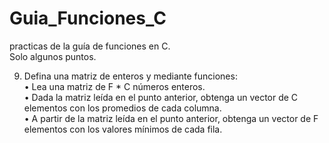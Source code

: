 # Guia_Funciones_C
practicas de la guía de funciones en C.
</br>
Solo algunos puntos.
</br>

9. Defina una matriz de enteros y mediante funciones:</br>
• Lea una matriz de F * C números enteros.</br>
• Dada la matriz leída en el punto anterior, obtenga un vector de C elementos
con los promedios de cada columna.</br>
• A partir de la matriz leída en el punto anterior, obtenga un vector de F
elementos con los valores mínimos de cada fila.</br>
